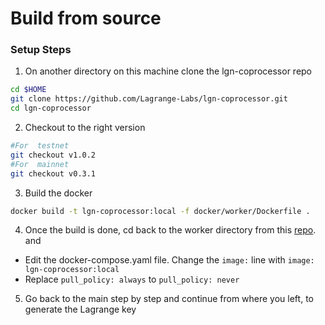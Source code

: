 # Build from source
### Setup Steps

1. On another directory on this machine clone the lgn-coprocessor repo
```sh
cd $HOME
git clone https://github.com/Lagrange-Labs/lgn-coprocessor.git
cd lgn-coprocessor
```
2. Checkout to the right version
```sh
#For  testnet
git checkout v1.0.2
#For  mainnet
git checkout v0.3.1
```
3. Build the docker
```sh
docker build -t lgn-coprocessor:local -f docker/worker/Dockerfile .
```
4. Once the build is done, cd back to the worker directory from this [repo](https://github.com/Lagrange-Labs/worker). and 
- Edit the docker-compose.yaml file. Change the `image:` line with `image: lgn-coprocessor:local`
- Replace `pull_policy: always` to `pull_policy: never`
5. Go back to the main step by step and continue from where you left, to generate the Lagrange key
